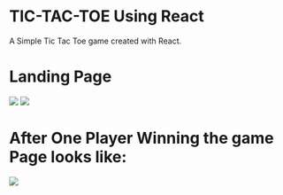 # TIC-TAC-TOE Using React

A Simple Tic Tac Toe game created with React. 

<h1>Landing Page </h1>
<img src="https://user-images.githubusercontent.com/97445870/170041293-2d93a69f-2c9f-46f6-afbc-c6ea37e35bde.png"/>
<img src="https://user-images.githubusercontent.com/97445870/170041331-5039f7a1-51fb-4010-9b97-9bca353c59ae.png"/>
<h1>After One Player Winning the game Page looks like:</h1>
<img src="https://user-images.githubusercontent.com/97445870/170041347-f1457d28-be17-438a-aabd-d6d056539c39.png"/>

